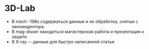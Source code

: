 # 3D-Lab
- В mech -198s содержаться данные и их обработка, снятые с наноиндентора. 
- В mag-disser находиться магистерская работа и презентация к защите.
- В X-ray -- данные для быстро написанной статьи 
